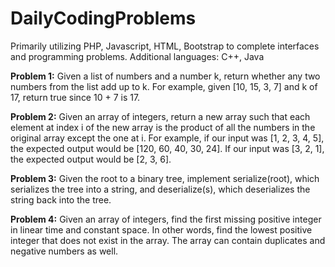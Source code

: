 # DailyCodingProblems
Primarily utilizing PHP, Javascript, HTML, Bootstrap to complete interfaces and programming problems. Additional languages: C++, Java

**Problem 1:** Given a list of numbers and a number k, return whether any two numbers from the list add up to k. For example, given [10, 15, 3, 7] and k of 17, return true since 10 + 7 is 17.

**Problem 2:** Given an array of integers, return a new array such that each element at index i of the new array is the product of all the numbers in the original array except the one at i. For example, if our input was [1, 2, 3, 4, 5], the expected output would be [120, 60, 40, 30, 24]. If our input was [3, 2, 1], the expected output would be [2, 3, 6].

**Problem 3:** Given the root to a binary tree, implement serialize(root), which serializes the tree into a string, and deserialize(s), which deserializes the string back into the tree.

**Problem 4:** Given an array of integers, find the first missing positive integer in linear time and constant space. In other words, find the lowest positive integer that does not exist in the array. The array can contain duplicates and negative numbers as well.
